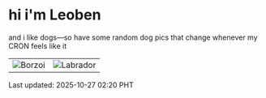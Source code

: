 # hi i'm Leoben

and i like dogs—so have some random dog pics that change whenever my CRON feels like it

|  |  |
|--------|----------|
| ![Borzoi](https://random-dog-vercel.vercel.app/api/random-borzoi?v=1761502822) | ![Labrador](https://random-dog-vercel.vercel.app/api/random-labrador?v=1761502822) |

Last updated: 2025-10-27 02:20 PHT
